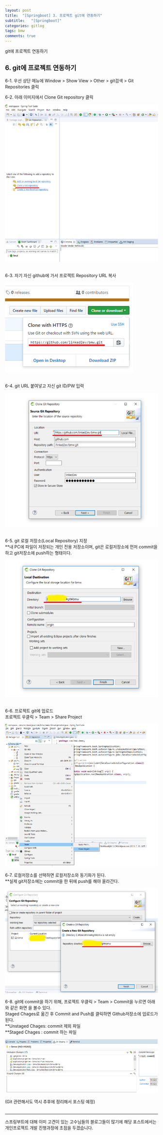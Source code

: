 ```yaml
---
layout: post
title:  "[Springboot] 3. 프로젝트 git에 연동하기"
subtitle:   "[Springboot]"
categories: gitlog
tags: bmw
comments: true
---
```


git에 프로젝트 연동하기


## 6. git에 프로젝트 연동하기

6-1. 우선 상단 메뉴에 Window > Show View > Other > git검색 > Git Repositories 클릭

6-2. 아래 이미지에서 Clone Git repository 클릭

[![git clone STEP1](/assets/img/bmw/201807/2018-07-24-gitCloneStep1.png)]()  
<br>

6-3. 자기 자신 github에 가서 프로젝트 Repository URL 복사 

[![git clone STEP2](/assets/img/bmw/201807/2018-07-24-gitCloneStep2.png)]()  
<br>

6-4. git URL 붙여넣고 자신 git ID/PW 입력

[![git clone STEP3](/assets/img/bmw/201807/2018-07-24-gitCloneStep3.png)]()  
<br>

6-5. git 로컬 저장소(Local Repository) 지정  
**내 PC에 파일이 저장되는 개인 전용 저장소이며, git은 로컬저장소에 먼저 commit을 하고 git저장소에 push하는 형태이다.

[![git clone STEP4](/assets/img/bmw/201807/2018-07-24-gitCloneStep4.png)]()  
<br>

6-6. 프로젝트 git에 업로드  
프로젝트 우클릭 > Team > Share Project

[![git clone STEP5](/assets/img/bmw/201807/2018-07-24-gitCloneStep5.png)]() 
<br>

6-7. 로컬저장소를 선택하면 로컬저장소와 동기화가 된다.  
**실제 git저장소에는 commit을 한 뒤에 push를 해야 올라간다.

[![git clone STEP6](/assets/img/bmw/201807/2018-07-24-gitCloneStep6.png)]() 
<br>

6-8. git에 commit을 하기 위해, 프로젝트 우클릭 > Team > Commit을 누르면 아래와 같은 화면 을 볼수 있다.  
Staged Chages로 옮긴 후 Commit and Push를 클릭하면 Github저장소에 업로드가 된다.  
**Unstaged Chages: commit 제외 파일    
**Staged Chages  : commit 하는 파일

[![git clone STEP6](/assets/img/bmw/201807/2018-07-24-gitCloneStep7.png)]() 
<br>

(Git 관련해서도 역시 추후에 정리해서 포스팅 예정)
<br><br> 

---
스프링부트에 대해 이미 고견이 있는 고수님들의 블로그들이 많기에
해당 포스트에서는 개인프로젝트 개발 진행과정에 초점을 두겠습니다.
